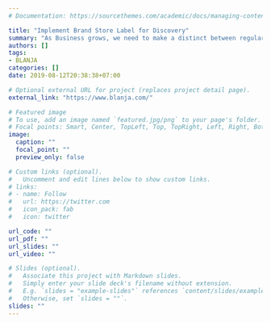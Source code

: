 ```yaml
---
# Documentation: https://sourcethemes.com/academic/docs/managing-content/

title: "Implement Brand Store Label for Discovery"
summary: "As Business grows, we need to make a distinct between regular store and brand store by stamping a brand label."
authors: []
tags:
- BLANJA
categories: []
date: 2019-08-12T20:38:38+07:00

# Optional external URL for project (replaces project detail page).
external_link: "https://www.blanja.com/"

# Featured image
# To use, add an image named `featured.jpg/png` to your page's folder.
# Focal points: Smart, Center, TopLeft, Top, TopRight, Left, Right, BottomLeft, Bottom, BottomRight.
image:
  caption: ""
  focal_point: ""
  preview_only: false

# Custom links (optional).
#   Uncomment and edit lines below to show custom links.
# links:
# - name: Follow
#   url: https://twitter.com
#   icon_pack: fab
#   icon: twitter

url_code: ""
url_pdf: ""
url_slides: ""
url_video: ""

# Slides (optional).
#   Associate this project with Markdown slides.
#   Simply enter your slide deck's filename without extension.
#   E.g. `slides = "example-slides"` references `content/slides/example-slides.md`.
#   Otherwise, set `slides = ""`.
slides: ""
---
```

